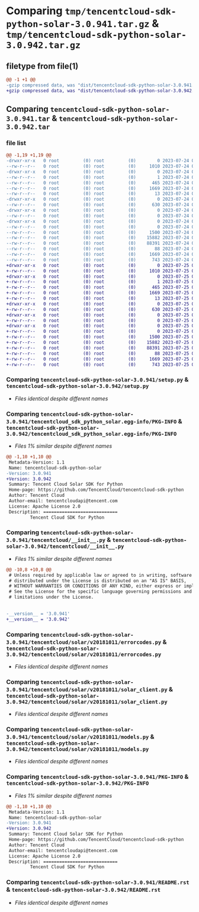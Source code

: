 # Comparing `tmp/tencentcloud-sdk-python-solar-3.0.941.tar.gz` & `tmp/tencentcloud-sdk-python-solar-3.0.942.tar.gz`

## filetype from file(1)

```diff
@@ -1 +1 @@
-gzip compressed data, was "dist/tencentcloud-sdk-python-solar-3.0.941.tar", last modified: Mon Jul 24 00:43:01 2023, max compression
+gzip compressed data, was "dist/tencentcloud-sdk-python-solar-3.0.942.tar", last modified: Tue Jul 25 04:24:37 2023, max compression
```

## Comparing `tencentcloud-sdk-python-solar-3.0.941.tar` & `tencentcloud-sdk-python-solar-3.0.942.tar`

### file list

```diff
@@ -1,19 +1,19 @@
-drwxr-xr-x   0 root         (0) root         (0)        0 2023-07-24 00:43:01.000000 tencentcloud-sdk-python-solar-3.0.941/
--rw-r--r--   0 root         (0) root         (0)     1010 2023-07-24 00:43:01.000000 tencentcloud-sdk-python-solar-3.0.941/setup.py
-drwxr-xr-x   0 root         (0) root         (0)        0 2023-07-24 00:43:01.000000 tencentcloud-sdk-python-solar-3.0.941/tencentcloud_sdk_python_solar.egg-info/
--rw-r--r--   0 root         (0) root         (0)        1 2023-07-24 00:43:01.000000 tencentcloud-sdk-python-solar-3.0.941/tencentcloud_sdk_python_solar.egg-info/dependency_links.txt
--rw-r--r--   0 root         (0) root         (0)      465 2023-07-24 00:43:01.000000 tencentcloud-sdk-python-solar-3.0.941/tencentcloud_sdk_python_solar.egg-info/SOURCES.txt
--rw-r--r--   0 root         (0) root         (0)     1669 2023-07-24 00:43:01.000000 tencentcloud-sdk-python-solar-3.0.941/tencentcloud_sdk_python_solar.egg-info/PKG-INFO
--rw-r--r--   0 root         (0) root         (0)       13 2023-07-24 00:43:01.000000 tencentcloud-sdk-python-solar-3.0.941/tencentcloud_sdk_python_solar.egg-info/top_level.txt
-drwxr-xr-x   0 root         (0) root         (0)        0 2023-07-24 00:43:01.000000 tencentcloud-sdk-python-solar-3.0.941/tencentcloud/
--rw-r--r--   0 root         (0) root         (0)      630 2023-07-24 00:43:01.000000 tencentcloud-sdk-python-solar-3.0.941/tencentcloud/__init__.py
-drwxr-xr-x   0 root         (0) root         (0)        0 2023-07-24 00:43:01.000000 tencentcloud-sdk-python-solar-3.0.941/tencentcloud/solar/
--rw-r--r--   0 root         (0) root         (0)        0 2023-07-24 00:43:01.000000 tencentcloud-sdk-python-solar-3.0.941/tencentcloud/solar/__init__.py
-drwxr-xr-x   0 root         (0) root         (0)        0 2023-07-24 00:43:01.000000 tencentcloud-sdk-python-solar-3.0.941/tencentcloud/solar/v20181011/
--rw-r--r--   0 root         (0) root         (0)        0 2023-07-24 00:43:01.000000 tencentcloud-sdk-python-solar-3.0.941/tencentcloud/solar/v20181011/__init__.py
--rw-r--r--   0 root         (0) root         (0)     1500 2023-07-24 00:43:01.000000 tencentcloud-sdk-python-solar-3.0.941/tencentcloud/solar/v20181011/errorcodes.py
--rw-r--r--   0 root         (0) root         (0)    15882 2023-07-24 00:43:01.000000 tencentcloud-sdk-python-solar-3.0.941/tencentcloud/solar/v20181011/solar_client.py
--rw-r--r--   0 root         (0) root         (0)    88391 2023-07-24 00:43:01.000000 tencentcloud-sdk-python-solar-3.0.941/tencentcloud/solar/v20181011/models.py
--rw-r--r--   0 root         (0) root         (0)       88 2023-07-24 00:43:01.000000 tencentcloud-sdk-python-solar-3.0.941/setup.cfg
--rw-r--r--   0 root         (0) root         (0)     1669 2023-07-24 00:43:01.000000 tencentcloud-sdk-python-solar-3.0.941/PKG-INFO
--rw-r--r--   0 root         (0) root         (0)      743 2023-07-24 00:43:01.000000 tencentcloud-sdk-python-solar-3.0.941/README.rst
+drwxr-xr-x   0 root         (0) root         (0)        0 2023-07-25 04:24:37.000000 tencentcloud-sdk-python-solar-3.0.942/
+-rw-r--r--   0 root         (0) root         (0)     1010 2023-07-25 04:24:37.000000 tencentcloud-sdk-python-solar-3.0.942/setup.py
+drwxr-xr-x   0 root         (0) root         (0)        0 2023-07-25 04:24:37.000000 tencentcloud-sdk-python-solar-3.0.942/tencentcloud_sdk_python_solar.egg-info/
+-rw-r--r--   0 root         (0) root         (0)        1 2023-07-25 04:24:37.000000 tencentcloud-sdk-python-solar-3.0.942/tencentcloud_sdk_python_solar.egg-info/dependency_links.txt
+-rw-r--r--   0 root         (0) root         (0)      465 2023-07-25 04:24:37.000000 tencentcloud-sdk-python-solar-3.0.942/tencentcloud_sdk_python_solar.egg-info/SOURCES.txt
+-rw-r--r--   0 root         (0) root         (0)     1669 2023-07-25 04:24:37.000000 tencentcloud-sdk-python-solar-3.0.942/tencentcloud_sdk_python_solar.egg-info/PKG-INFO
+-rw-r--r--   0 root         (0) root         (0)       13 2023-07-25 04:24:37.000000 tencentcloud-sdk-python-solar-3.0.942/tencentcloud_sdk_python_solar.egg-info/top_level.txt
+drwxr-xr-x   0 root         (0) root         (0)        0 2023-07-25 04:24:37.000000 tencentcloud-sdk-python-solar-3.0.942/tencentcloud/
+-rw-r--r--   0 root         (0) root         (0)      630 2023-07-25 04:24:37.000000 tencentcloud-sdk-python-solar-3.0.942/tencentcloud/__init__.py
+drwxr-xr-x   0 root         (0) root         (0)        0 2023-07-25 04:24:37.000000 tencentcloud-sdk-python-solar-3.0.942/tencentcloud/solar/
+-rw-r--r--   0 root         (0) root         (0)        0 2023-07-25 04:24:37.000000 tencentcloud-sdk-python-solar-3.0.942/tencentcloud/solar/__init__.py
+drwxr-xr-x   0 root         (0) root         (0)        0 2023-07-25 04:24:37.000000 tencentcloud-sdk-python-solar-3.0.942/tencentcloud/solar/v20181011/
+-rw-r--r--   0 root         (0) root         (0)        0 2023-07-25 04:24:37.000000 tencentcloud-sdk-python-solar-3.0.942/tencentcloud/solar/v20181011/__init__.py
+-rw-r--r--   0 root         (0) root         (0)     1500 2023-07-25 04:24:37.000000 tencentcloud-sdk-python-solar-3.0.942/tencentcloud/solar/v20181011/errorcodes.py
+-rw-r--r--   0 root         (0) root         (0)    15882 2023-07-25 04:24:37.000000 tencentcloud-sdk-python-solar-3.0.942/tencentcloud/solar/v20181011/solar_client.py
+-rw-r--r--   0 root         (0) root         (0)    88391 2023-07-25 04:24:37.000000 tencentcloud-sdk-python-solar-3.0.942/tencentcloud/solar/v20181011/models.py
+-rw-r--r--   0 root         (0) root         (0)       88 2023-07-25 04:24:37.000000 tencentcloud-sdk-python-solar-3.0.942/setup.cfg
+-rw-r--r--   0 root         (0) root         (0)     1669 2023-07-25 04:24:37.000000 tencentcloud-sdk-python-solar-3.0.942/PKG-INFO
+-rw-r--r--   0 root         (0) root         (0)      743 2023-07-25 04:24:37.000000 tencentcloud-sdk-python-solar-3.0.942/README.rst
```

### Comparing `tencentcloud-sdk-python-solar-3.0.941/setup.py` & `tencentcloud-sdk-python-solar-3.0.942/setup.py`

 * *Files identical despite different names*

### Comparing `tencentcloud-sdk-python-solar-3.0.941/tencentcloud_sdk_python_solar.egg-info/PKG-INFO` & `tencentcloud-sdk-python-solar-3.0.942/tencentcloud_sdk_python_solar.egg-info/PKG-INFO`

 * *Files 1% similar despite different names*

```diff
@@ -1,10 +1,10 @@
 Metadata-Version: 1.1
 Name: tencentcloud-sdk-python-solar
-Version: 3.0.941
+Version: 3.0.942
 Summary: Tencent Cloud Solar SDK for Python
 Home-page: https://github.com/TencentCloud/tencentcloud-sdk-python
 Author: Tencent Cloud
 Author-email: tencentcloudapi@tencent.com
 License: Apache License 2.0
 Description: ============================
         Tencent Cloud SDK for Python
```

### Comparing `tencentcloud-sdk-python-solar-3.0.941/tencentcloud/__init__.py` & `tencentcloud-sdk-python-solar-3.0.942/tencentcloud/__init__.py`

 * *Files 1% similar despite different names*

```diff
@@ -10,8 +10,8 @@
 # Unless required by applicable law or agreed to in writing, software
 # distributed under the License is distributed on an "AS IS" BASIS,
 # WITHOUT WARRANTIES OR CONDITIONS OF ANY KIND, either express or implied.
 # See the License for the specific language governing permissions and
 # limitations under the License.
 
 
-__version__ = '3.0.941'
+__version__ = '3.0.942'
```

### Comparing `tencentcloud-sdk-python-solar-3.0.941/tencentcloud/solar/v20181011/errorcodes.py` & `tencentcloud-sdk-python-solar-3.0.942/tencentcloud/solar/v20181011/errorcodes.py`

 * *Files identical despite different names*

### Comparing `tencentcloud-sdk-python-solar-3.0.941/tencentcloud/solar/v20181011/solar_client.py` & `tencentcloud-sdk-python-solar-3.0.942/tencentcloud/solar/v20181011/solar_client.py`

 * *Files identical despite different names*

### Comparing `tencentcloud-sdk-python-solar-3.0.941/tencentcloud/solar/v20181011/models.py` & `tencentcloud-sdk-python-solar-3.0.942/tencentcloud/solar/v20181011/models.py`

 * *Files identical despite different names*

### Comparing `tencentcloud-sdk-python-solar-3.0.941/PKG-INFO` & `tencentcloud-sdk-python-solar-3.0.942/PKG-INFO`

 * *Files 1% similar despite different names*

```diff
@@ -1,10 +1,10 @@
 Metadata-Version: 1.1
 Name: tencentcloud-sdk-python-solar
-Version: 3.0.941
+Version: 3.0.942
 Summary: Tencent Cloud Solar SDK for Python
 Home-page: https://github.com/TencentCloud/tencentcloud-sdk-python
 Author: Tencent Cloud
 Author-email: tencentcloudapi@tencent.com
 License: Apache License 2.0
 Description: ============================
         Tencent Cloud SDK for Python
```

### Comparing `tencentcloud-sdk-python-solar-3.0.941/README.rst` & `tencentcloud-sdk-python-solar-3.0.942/README.rst`

 * *Files identical despite different names*

